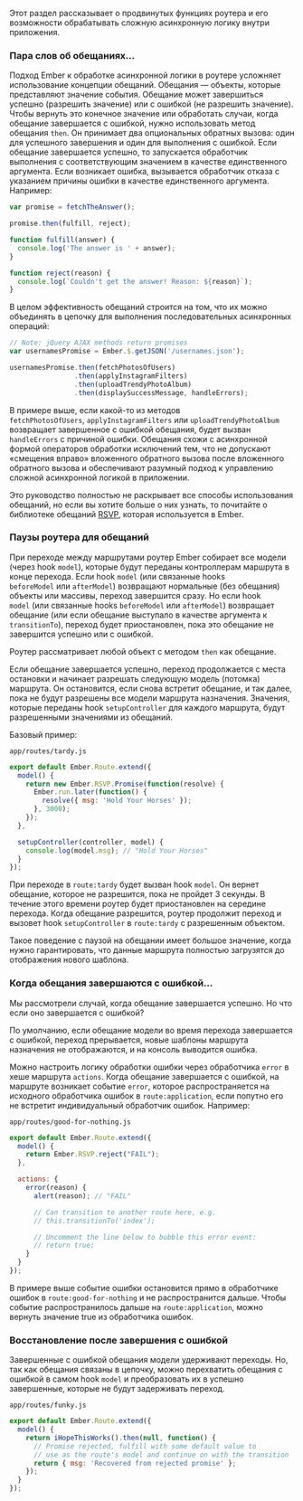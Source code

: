 Этот раздел рассказывает о продвинутых функциях роутера и его возможности обрабатывать сложную асинхронную логику внутри приложения.

### Пара слов об обещаниях…

Подход Ember к обработке асинхронной логики в роутере усложняет использование концепции обещаний. Обещания — объекты, которые представляют значение события. Обещание может завершиться успешно (разрешить значение) или с ошибкой (не разрешить значение). Чтобы вернуть это конечное значение или обработать случаи, когда обещание завершается с ошибкой, нужно использовать метод обещания `then`. Он принимает два опциональных обратных вызова: один для успешного завершения и один для выполнения с ошибкой. Если обещание завершается успешно, то запускается обработчик выполнения с соответствующим значением в качестве единственного аргумента. Если возникает ошибка, вызывается обработчик отказа с указанием причины ошибки в качестве единственного аргумента. Например:

```js
var promise = fetchTheAnswer();

promise.then(fulfill, reject);

function fulfill(answer) {
  console.log('The answer is ' + answer);
}

function reject(reason) {
  console.log(`Couldn't get the answer! Reason: ${reason}`);
}
```

В целом эффективность обещаний строится на том, что их можно объединять в цепочку для выполнения последовательных асинхронных операций:

```js
// Note: jQuery AJAX methods return promises
var usernamesPromise = Ember.$.getJSON('/usernames.json');

usernamesPromise.then(fetchPhotosOfUsers)
                .then(applyInstagramFilters)
                .then(uploadTrendyPhotoAlbum)
                .then(displaySuccessMessage, handleErrors);
```

В примере выше, если какой-то из методов `fetchPhotosOfUsers`, `applyInstagramFilters` или `uploadTrendyPhotoAlbum` возвращает завершенное с ошибкой обещания, будет вызван `handleErrors` с причиной ошибки. Обещания схожи с асинхронной формой операторов обработки исключений тем, что не допускают «смещения вправо» вложенного обратного вызова после вложенного обратного вызова и обеспечивают разумный подход к управлению сложной асинхронной логикой в приложении.

Это руководство полностью не раскрывает все способы использования обещаний, но если вы хотите больше о них узнать, то почитайте о библиотеке обещаний [RSVP](https://github.com/tildeio/rsvp.js), которая используется в Ember.

### Паузы роутера для обещаний

При переходе между маршрутами роутер Ember собирает все модели (через hook `model`), которые будут переданы контроллерам маршрута в конце перехода. Если hook `model` (или связанные hooks `beforeModel` или `afterModel`) возвращают нормальные (без обещания) объекты или массивы, переход завершится сразу. Но если hook `model` (или связанные hooks `beforeModel` или `afterModel`) возвращает обещание (или если обещание выступало в качестве аргумента к `transitionTo`), переход будет приостановлен, пока это обещание не завершится успешно или с ошибкой.

Роутер рассматривает любой объект с методом `then` как обещание.

Если обещание завершается успешно, переход продолжается с места остановки и начинает разрешать следующую модель (потомка) маршрута. Он остановится, если снова встретит обещание, и так далее, пока не будут разрешены все модели маршрута назначения. Значения, которые переданы hook `setupController` для каждого маршрута, будут разрешенными значениями из обещаний.

Базовый пример:

`app/routes/tardy.js`
```js
export default Ember.Route.extend({
  model() {
    return new Ember.RSVP.Promise(function(resolve) {
      Ember.run.later(function() {
        resolve({ msg: 'Hold Your Horses' });
      }, 3000);
    });
  },

  setupController(controller, model) {
    console.log(model.msg); // "Hold Your Horses"
  }
});
```

При переходе в `route:tardy` будет вызван hook `model`. Он вернет обещание, которое не разрешится, пока не пройдет 3 секунды. В течение этого времени роутер будет приостановлен на середине перехода. Когда обещание разрешится, роутер продолжит переход и вызовет hook `setupController` в `route:tardy` с разрешенным объектом.

Такое поведение с паузой на обещании имеет большое значение, когда нужно гарантировать, что данные маршрута полностью загрузятся до отображения нового шаблона.

### Когда обещания завершаются с ошибкой…

Мы рассмотрели случай, когда обещание завершается успешно. Но что если оно завершается с ошибкой?

По умолчанию, если обещание модели во время перехода завершается с ошибкой, переход прерывается, новые шаблоны маршрута назначения не отображаются, и на консоль выводится ошибка.

Можно настроить логику обработки ошибки через обработчика `error` в хеше маршрута `actions`. Когда обещание завершается с ошибкой, на маршруте возникает событие `error`, которое распространяется на исходного обработчика ошибок в `route:application`, если попутно его не встретит индивидуальный обработчик ошибок. Например:

`app/routes/good-for-nothing.js`
```js
export default Ember.Route.extend({
  model() {
    return Ember.RSVP.reject("FAIL");
  },

  actions: {
    error(reason) {
      alert(reason); // "FAIL"

      // Can transition to another route here, e.g.
      // this.transitionTo('index');

      // Uncomment the line below to bubble this error event:
      // return true;
    }
  }
});
```

В примере выше событие ошибки остановится прямо в обработчике ошибок в `route:good-for-nothing` и не распространится дальше. Чтобы событие распространилось дальше на `route:application`, можно вернуть значение true из обработчика ошибок.

### Восстановление после завершения с ошибкой

Завершенные с ошибкой обещания модели удерживают переходы. Но, так как обещания связаны в цепочку, можно перехватить обещания с ошибкой в самом hook `model` и преобразовать их в успешно завершенные, которые не будут задерживать переход.

`app/routes/funky.js`
```js
export default Ember.Route.extend({
  model() {
    return iHopeThisWorks().then(null, function() {
      // Promise rejected, fulfill with some default value to
      // use as the route's model and continue on with the transition
      return { msg: 'Recovered from rejected promise' };
    });
  }
});
```